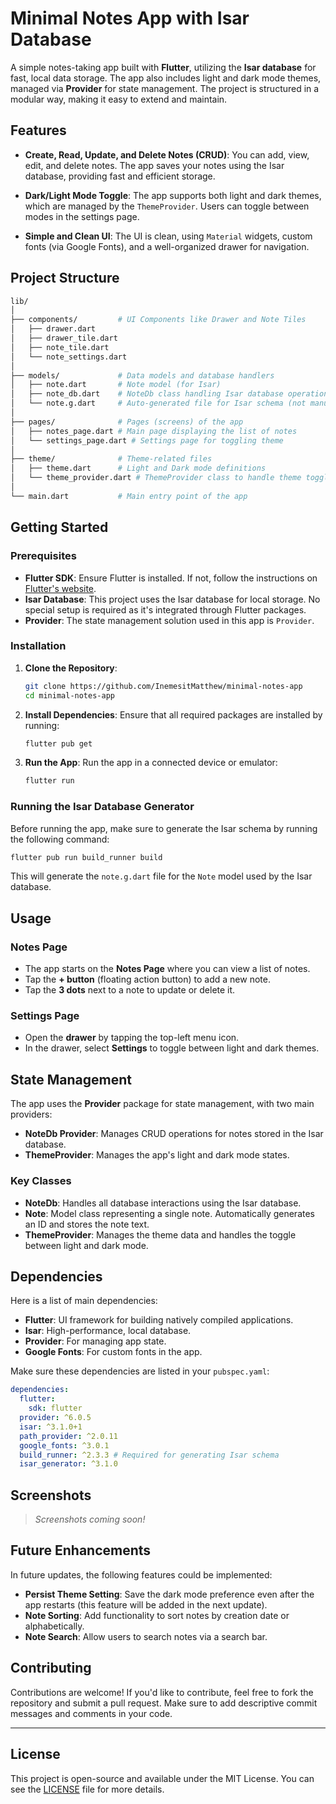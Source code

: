 # Minimal Notes App with Isar Database

A simple notes-taking app built with **Flutter**, utilizing the **Isar database** for fast, local data storage. The app also includes light and dark mode themes, managed via **Provider** for state management. The project is structured in a modular way, making it easy to extend and maintain.

## Features

- **Create, Read, Update, and Delete Notes (CRUD)**: 
  You can add, view, edit, and delete notes. The app saves your notes using the Isar database, providing fast and efficient storage.

- **Dark/Light Mode Toggle**:
  The app supports both light and dark themes, which are managed by the `ThemeProvider`. Users can toggle between modes in the settings page.

- **Simple and Clean UI**:
  The UI is clean, using `Material` widgets, custom fonts (via Google Fonts), and a well-organized drawer for navigation.

## Project Structure

```bash
lib/
│
├── components/         # UI Components like Drawer and Note Tiles
│   ├── drawer.dart
│   ├── drawer_tile.dart
│   ├── note_tile.dart
│   └── note_settings.dart
│
├── models/             # Data models and database handlers
│   ├── note.dart       # Note model (for Isar)
│   ├── note_db.dart    # NoteDb class handling Isar database operations
│   └── note.g.dart     # Auto-generated file for Isar schema (not manually edited)
│
├── pages/              # Pages (screens) of the app
│   ├── notes_page.dart # Main page displaying the list of notes
│   └── settings_page.dart # Settings page for toggling theme
│
├── theme/              # Theme-related files
│   ├── theme.dart      # Light and Dark mode definitions
│   └── theme_provider.dart # ThemeProvider class to handle theme toggling
│
└── main.dart           # Main entry point of the app
```

## Getting Started

### Prerequisites

- **Flutter SDK**: Ensure Flutter is installed. If not, follow the instructions on [Flutter's website](https://flutter.dev/docs/get-started/install).
- **Isar Database**: This project uses the Isar database for local storage. No special setup is required as it's integrated through Flutter packages.
- **Provider**: The state management solution used in this app is `Provider`.

### Installation

1. **Clone the Repository**:
   ```bash
   git clone https://github.com/InemesitMatthew/minimal-notes-app
   cd minimal-notes-app
   ```

2. **Install Dependencies**:
   Ensure that all required packages are installed by running:
   ```bash
   flutter pub get
   ```

3. **Run the App**:
   Run the app in a connected device or emulator:
   ```bash
   flutter run
   ```

### Running the Isar Database Generator

Before running the app, make sure to generate the Isar schema by running the following command:
```bash
flutter pub run build_runner build
```

This will generate the `note.g.dart` file for the `Note` model used by the Isar database.

## Usage

### Notes Page
- The app starts on the **Notes Page** where you can view a list of notes.
- Tap the **+ button** (floating action button) to add a new note.
- Tap the **3 dots** next to a note to update or delete it.

### Settings Page
- Open the **drawer** by tapping the top-left menu icon.
- In the drawer, select **Settings** to toggle between light and dark themes.

## State Management

The app uses the **Provider** package for state management, with two main providers:
- **NoteDb Provider**: Manages CRUD operations for notes stored in the Isar database.
- **ThemeProvider**: Manages the app's light and dark mode states.

### Key Classes

- **NoteDb**: Handles all database interactions using the Isar database.
- **Note**: Model class representing a single note. Automatically generates an ID and stores the note text.
- **ThemeProvider**: Manages the theme data and handles the toggle between light and dark mode.

## Dependencies

Here is a list of main dependencies:

- **Flutter**: UI framework for building natively compiled applications.
- **Isar**: High-performance, local database.
- **Provider**: For managing app state.
- **Google Fonts**: For custom fonts in the app.

Make sure these dependencies are listed in your `pubspec.yaml`:

```yaml
dependencies:
  flutter:
    sdk: flutter
  provider: ^6.0.5
  isar: ^3.1.0+1
  path_provider: ^2.0.11
  google_fonts: ^3.0.1
  build_runner: ^2.3.3 # Required for generating Isar schema
  isar_generator: ^3.1.0
```

## Screenshots

> _Screenshots coming soon!_

## Future Enhancements

In future updates, the following features could be implemented:
- **Persist Theme Setting**: Save the dark mode preference even after the app restarts (this feature will be added in the next update).
- **Note Sorting**: Add functionality to sort notes by creation date or alphabetically.
- **Note Search**: Allow users to search notes via a search bar.

## Contributing

Contributions are welcome! If you'd like to contribute, feel free to fork the repository and submit a pull request. Make sure to add descriptive commit messages and comments in your code.

---

## License

This project is open-source and available under the MIT License. You can see the [LICENSE](LICENSE) file for more details.

